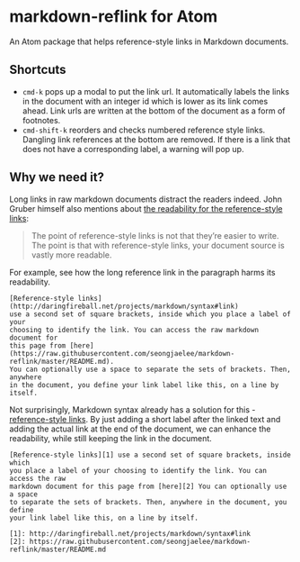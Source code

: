 # markdown-reflink for Atom

An Atom package that helps reference-style links in Markdown documents.

## Shortcuts

- `cmd-k` pops up a modal to put the link url. It automatically labels the links in the document with an integer id which is lower as its link comes ahead. Link urls are written at the bottom of the document as a form of footnotes.
- `cmd-shift-k` reorders and checks numbered reference style links. Dangling link references at the bottom are removed. If there is a link that does not have a corresponding label, a warning will pop up.

## Why we need it?

Long links in raw markdown documents distract the readers indeed. John Gruber himself also mentions about [the readability for the reference-style links][1]:

> The point of reference-style links is not that they’re easier to write. The point is that with reference-style links, your document source is vastly more readable.

For example, see how the long reference link in the paragraph harms its readability.

```
[Reference-style links](http://daringfireball.net/projects/markdown/syntax#link)
use a second set of square brackets, inside which you place a label of your
choosing to identify the link. You can access the raw markdown document for
this page from [here](https://raw.githubusercontent.com/seongjaelee/markdown-reflink/master/README.md).
You can optionally use a space to separate the sets of brackets. Then, anywhere
in the document, you define your link label like this, on a line by itself.
```

Not surprisingly, Markdown syntax already has a solution for this - [reference-style links][1]. By just adding a short label after the linked text and adding the actual link at the end of the document, we can enhance the readability, while still keeping the link in the document.

```
[Reference-style links][1] use a second set of square brackets, inside which
you place a label of your choosing to identify the link. You can access the raw
markdown document for this page from [here][2] You can optionally use a space
to separate the sets of brackets. Then, anywhere in the document, you define
your link label like this, on a line by itself.

[1]: http://daringfireball.net/projects/markdown/syntax#link
[2]: https://raw.githubusercontent.com/seongjaelee/markdown-reflink/master/README.md
```

[1]: http://daringfireball.net/projects/markdown/syntax#link
